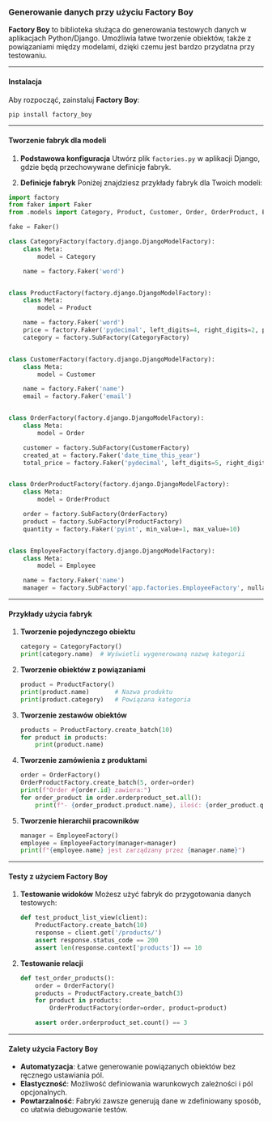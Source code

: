 ### Generowanie danych przy użyciu Factory Boy

**Factory Boy** to biblioteka służąca do generowania testowych danych w aplikacjach Python/Django. Umożliwia łatwe tworzenie obiektów, także z powiązaniami między modelami, dzięki czemu jest bardzo przydatna przy testowaniu.

---

#### Instalacja
Aby rozpocząć, zainstaluj **Factory Boy**:
```bash
pip install factory_boy
```

---

#### Tworzenie fabryk dla modeli

1. **Podstawowa konfiguracja**
   Utwórz plik `factories.py` w aplikacji Django, gdzie będą przechowywane definicje fabryk.

2. **Definicje fabryk**
   Poniżej znajdziesz przykłady fabryk dla Twoich modeli:

```python
import factory
from faker import Faker
from .models import Category, Product, Customer, Order, OrderProduct, Employee

fake = Faker()

class CategoryFactory(factory.django.DjangoModelFactory):
    class Meta:
        model = Category

    name = factory.Faker('word')


class ProductFactory(factory.django.DjangoModelFactory):
    class Meta:
        model = Product

    name = factory.Faker('word')
    price = factory.Faker('pydecimal', left_digits=4, right_digits=2, positive=True)
    category = factory.SubFactory(CategoryFactory)


class CustomerFactory(factory.django.DjangoModelFactory):
    class Meta:
        model = Customer

    name = factory.Faker('name')
    email = factory.Faker('email')


class OrderFactory(factory.django.DjangoModelFactory):
    class Meta:
        model = Order

    customer = factory.SubFactory(CustomerFactory)
    created_at = factory.Faker('date_time_this_year')
    total_price = factory.Faker('pydecimal', left_digits=5, right_digits=2, positive=True)


class OrderProductFactory(factory.django.DjangoModelFactory):
    class Meta:
        model = OrderProduct

    order = factory.SubFactory(OrderFactory)
    product = factory.SubFactory(ProductFactory)
    quantity = factory.Faker('pyint', min_value=1, max_value=10)


class EmployeeFactory(factory.django.DjangoModelFactory):
    class Meta:
        model = Employee

    name = factory.Faker('name')
    manager = factory.SubFactory('app.factories.EmployeeFactory', nullable=True)
```

---

#### Przykłady użycia fabryk

1. **Tworzenie pojedynczego obiektu**
   ```python
   category = CategoryFactory()
   print(category.name)  # Wyświetli wygenerowaną nazwę kategorii
   ```

2. **Tworzenie obiektów z powiązaniami**
   ```python
   product = ProductFactory()
   print(product.name)       # Nazwa produktu
   print(product.category)   # Powiązana kategoria
   ```

3. **Tworzenie zestawów obiektów**
   ```python
   products = ProductFactory.create_batch(10)
   for product in products:
       print(product.name)
   ```

4. **Tworzenie zamówienia z produktami**
   ```python
   order = OrderFactory()
   OrderProductFactory.create_batch(5, order=order)
   print(f"Order #{order.id} zawiera:")
   for order_product in order.orderproduct_set.all():
       print(f"- {order_product.product.name}, ilość: {order_product.quantity}")
   ```

5. **Tworzenie hierarchii pracowników**
   ```python
   manager = EmployeeFactory()
   employee = EmployeeFactory(manager=manager)
   print(f"{employee.name} jest zarządzany przez {manager.name}")
   ```

---

#### Testy z użyciem Factory Boy

1. **Testowanie widoków**
   Możesz użyć fabryk do przygotowania danych testowych:
   ```python
   def test_product_list_view(client):
       ProductFactory.create_batch(10)
       response = client.get('/products/')
       assert response.status_code == 200
       assert len(response.context['products']) == 10
   ```

2. **Testowanie relacji**
   ```python
   def test_order_products():
       order = OrderFactory()
       products = ProductFactory.create_batch(3)
       for product in products:
           OrderProductFactory(order=order, product=product)

       assert order.orderproduct_set.count() == 3
   ```

---

#### Zalety użycia Factory Boy
- **Automatyzacja**: Łatwe generowanie powiązanych obiektów bez ręcznego ustawiania pól.
- **Elastyczność**: Możliwość definiowania warunkowych zależności i pól opcjonalnych.
- **Powtarzalność**: Fabryki zawsze generują dane w zdefiniowany sposób, co ułatwia debugowanie testów.

